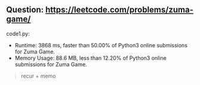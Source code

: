 ## Question: https://leetcode.com/problems/zuma-game/

code1.py:
* Runtime: 3868 ms, faster than 50.00% of Python3 online submissions for Zuma Game.
* Memory Usage: 88.6 MB, less than 12.20% of Python3 online submissions for Zuma Game.
> recur + memo
